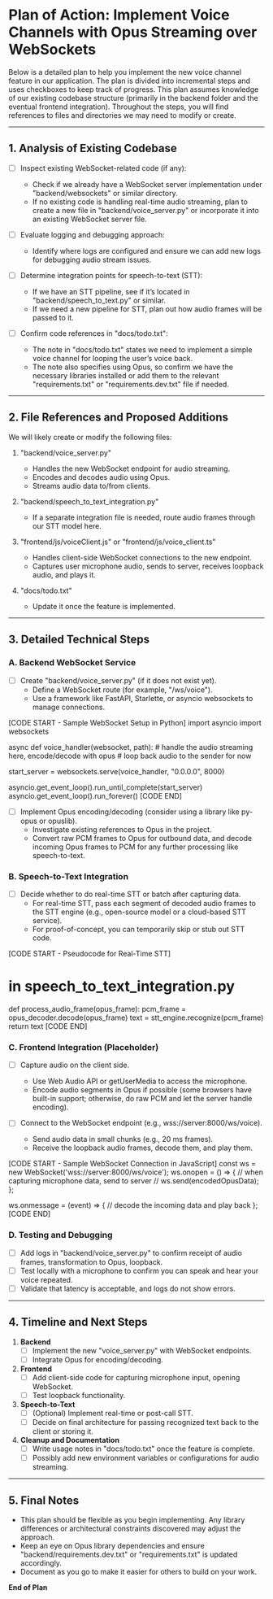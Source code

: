 # Plan of Action: Implement Voice Channels with Opus Streaming over WebSockets

Below is a detailed plan to help you implement the new voice channel feature in our application. The plan is divided into incremental steps and uses checkboxes to keep track of progress. This plan assumes knowledge of our existing codebase structure (primarily in the backend folder and the eventual frontend integration). Throughout the steps, you will find references to files and directories we may need to modify or create.

---

## 1. Analysis of Existing Codebase

- [ ] Inspect existing WebSocket-related code (if any):
  - Check if we already have a WebSocket server implementation under "backend/websockets" or similar directory. 
  - If no existing code is handling real-time audio streaming, plan to create a new file in "backend/voice_server.py" or incorporate it into an existing WebSocket server file.

- [ ] Evaluate logging and debugging approach:
  - Identify where logs are configured and ensure we can add new logs for debugging audio stream issues.

- [ ] Determine integration points for speech-to-text (STT):
  - If we have an STT pipeline, see if it’s located in "backend/speech_to_text.py" or similar. 
  - If we need a new pipeline for STT, plan out how audio frames will be passed to it.

- [ ] Confirm code references in "docs/todo.txt":
  - The note in "docs/todo.txt" states we need to implement a simple voice channel for looping the user’s voice back. 
  - The note also specifies using Opus, so confirm we have the necessary libraries installed or add them to the relevant "requirements.txt" or "requirements.dev.txt" file if needed.

---

## 2. File References and Proposed Additions

We will likely create or modify the following files:

1. "backend/voice_server.py"  
   - Handles the new WebSocket endpoint for audio streaming.  
   - Encodes and decodes audio using Opus.  
   - Streams audio data to/from clients.  
   
2. "backend/speech_to_text_integration.py"  
   - If a separate integration file is needed, route audio frames through our STT model here.  

3. "frontend/js/voiceClient.js" or "frontend/js/voice_client.ts"  
   - Handles client-side WebSocket connections to the new endpoint.  
   - Captures user microphone audio, sends to server, receives loopback audio, and plays it.  

4. "docs/todo.txt"  
   - Update it once the feature is implemented.  

---

## 3. Detailed Technical Steps

### A. Backend WebSocket Service

- [ ] Create "backend/voice_server.py" (if it does not exist yet).
  - Define a WebSocket route (for example, "/ws/voice").
  - Use a framework like FastAPI, Starlette, or asyncio websockets to manage connections.

[CODE START - Sample WebSocket Setup in Python]
import asyncio
import websockets

async def voice_handler(websocket, path):
    # handle the audio streaming here, encode/decode with opus
    # loop back audio to the sender for now

start_server = websockets.serve(voice_handler, "0.0.0.0", 8000)

asyncio.get_event_loop().run_until_complete(start_server)
asyncio.get_event_loop().run_forever()
[CODE END]

- [ ] Implement Opus encoding/decoding (consider using a library like py-opus or opuslib).
  - Investigate existing references to Opus in the project.
  - Convert raw PCM frames to Opus for outbound data, and decode incoming Opus frames to PCM for any further processing like speech-to-text.

### B. Speech-to-Text Integration

- [ ] Decide whether to do real-time STT or batch after capturing data.
  - For real-time STT, pass each segment of decoded audio frames to the STT engine (e.g., open-source model or a cloud-based STT service).
  - For proof-of-concept, you can temporarily skip or stub out STT code.

[CODE START - Pseudocode for Real-Time STT]
# in speech_to_text_integration.py

def process_audio_frame(opus_frame):
    pcm_frame = opus_decoder.decode(opus_frame)
    text = stt_engine.recognize(pcm_frame)
    return text
[CODE END]

### C. Frontend Integration (Placeholder)

- [ ] Capture audio on the client side.
  - Use Web Audio API or getUserMedia to access the microphone.
  - Encode audio segments in Opus if possible (some browsers have built-in support; otherwise, do raw PCM and let the server handle encoding).

- [ ] Connect to the WebSocket endpoint (e.g., wss://server:8000/ws/voice).
  - Send audio data in small chunks (e.g., 20 ms frames).
  - Receive the loopback audio frames, decode them, and play them.

[CODE START - Sample WebSocket Connection in JavaScript]
const ws = new WebSocket('wss://server:8000/ws/voice');
ws.onopen = () => {
  // when capturing microphone data, send to server
  // ws.send(encodedOpusData);
};

ws.onmessage = (event) => {
  // decode the incoming data and play back
};
[CODE END]

### D. Testing and Debugging

- [ ] Add logs in "backend/voice_server.py" to confirm receipt of audio frames, transformation to Opus, loopback.
- [ ] Test locally with a microphone to confirm you can speak and hear your voice repeated.
- [ ] Validate that latency is acceptable, and logs do not show errors.

---

## 4. Timeline and Next Steps

1. **Backend**  
   - [ ] Implement the new "voice_server.py" with WebSocket endpoints.  
   - [ ] Integrate Opus for encoding/decoding.  

2. **Frontend**  
   - [ ] Add client-side code for capturing microphone input, opening WebSocket.  
   - [ ] Test loopback functionality.  

3. **Speech-to-Text**  
   - [ ] (Optional) Implement real-time or post-call STT.  
   - [ ] Decide on final architecture for passing recognized text back to the client or storing it.  

4. **Cleanup and Documentation**  
   - [ ] Write usage notes in "docs/todo.txt" once the feature is complete.  
   - [ ] Possibly add new environment variables or configurations for audio streaming.

---

## 5. Final Notes

- This plan should be flexible as you begin implementing. Any library differences or architectural constraints discovered may adjust the approach.  
- Keep an eye on Opus library dependencies and ensure "backend/requirements.dev.txt" or "requirements.txt" is updated accordingly.  
- Document as you go to make it easier for others to build on your work.

**End of Plan**